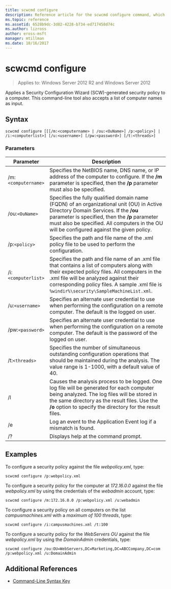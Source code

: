 ```yaml
---
title: scwcmd configure
description: Reference article for the scwcmd configure command, which applies a Security Configuration Wizard (SCW)-generated security policy to a computer.
ms.topic: reference
ms.assetid: 6528b9dc-3d82-4228-b734-ed717458d74c
ms.author: lizross
author: eross-msft
manager: mtillman
ms.date: 10/16/2017
---
```


# scwcmd configure

> Applies to: Windows Server 2012 R2 and Windows Server 2012

Applies a Security Configuration Wizard (SCW)-generated security policy to a computer. This command-line tool also accepts a list of computer names as input.

## Syntax

```
scwcmd configure [[[/m:<computername> | /ou:<OuName>] /p:<policy>] | /i:<computerlist>] [/u:<username>] [/pw:<password>] [/t:<threads>]
```

### Parameters

| Parameter | Description |
|--|--|
| /m:`<computername>` | Specifies the NetBIOS name, DNS name, or IP address of the computer to configure. If the **/m** parameter is specified, then the **/p** parameter must also be specified. |
| /ou:`<OuName>` | Specifies the fully qualified domain name (FQDN) of an organizational unit (OU) in Active Directory Domain Services. If the **/ou** parameter is specified, then the **/p** parameter must also be specified. All computers in the OU will be configured against the given policy. |
| /p:`<policy>` | Specifies the path and file name of the .xml policy file to be used to perform the configuration. |
| /i:`<computerlist>` | Specifies the path and file name of an .xml file that contains a list of computers along with their expected policy files. All computers in the .xml file will be analyzed against their corresponding policy files. A sample .xml file is `%windir%\security\SampleMachineList.xml`. |
| /u:`<username>` | Specifies an alternate user credential to use when performing the configuration on a remote computer. The default is the logged on user. |
| /pw:`<password>` | Specifies an alternate user credential to use when performing the configuration on a remote computer. The default is the password of the logged on user. |
| /t:`<threads>` | Specifies the number of simultaneous outstanding configuration operations that should be maintained during the analysis. The value range is 1-1000, with a default value of 40. |
| /l | Causes the analysis process to be logged. One log file will be generated for each computer being analyzed. The log files will be stored in the same directory as the result files. Use the **/o** option to specify the directory for the result files. |
| /e | Log an event to the Application Event log if a mismatch is found. |
| /? | Displays help at the command prompt. |

## Examples

To configure a security policy against the file *webpolicy.xml*, type:

```
scwcmd configure /p:webpolicy.xml
```

To configure a security policy for the computer at *172.16.0.0* against the file *webpolicy.xml* by using the credentials of the *webadmin* account, type:

```
scwcmd configure /m:172.16.0.0 /p:webpolicy.xml /u:webadmin
```

To configure a security policy  on all computers on the list *campusmachines.xml* with a *maximum of 100 threads*, type:

```
scwcmd configure /i:campusmachines.xml /t:100
```

To configure a security policy for the *WebServers OU* against the file *webpolicy.xml* by using the *DomainAdmin* credentials, type:

```
scwcmd configure /ou:OU=WebServers,DC=Marketing,DC=ABCCompany,DC=com /p:webpolicy.xml /u:DomainAdmin
```

## Additional References

- [Command-Line Syntax Key](command-line-syntax-key.md)
